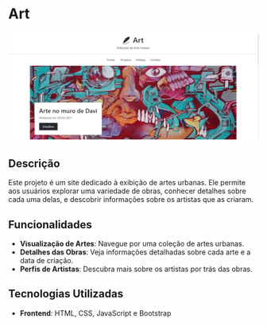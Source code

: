 # Art

![Screenshot do Site](img/imagem_site.png)

## Descrição

Este projeto é um site dedicado à exibição de artes urbanas. Ele permite aos usuários explorar uma variedade de obras, conhecer detalhes sobre cada uma delas, e descobrir informações sobre os artistas que as criaram.

## Funcionalidades

- **Visualização de Artes**: Navegue por uma coleção de artes urbanas.
- **Detalhes das Obras**: Veja informações detalhadas sobre cada arte e a data de criação.
- **Perfis de Artistas**: Descubra mais sobre os artistas por trás das obras.

## Tecnologias Utilizadas

- **Frontend**: HTML, CSS, JavaScript e Bootstrap
